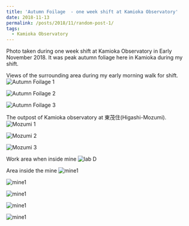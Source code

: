 ```yaml
---
title: 'Autumn Foilage  - one week shift at Kamioka Observatory'
date: 2018-11-13
permalink: /posts/2018/11/random-post-1/
tags:
  - Kamioka Observatory
---
```


Photo taken during one week shift at Kamioka Observatory in Early November 2018. It was peak autumn foliage here in Kamioka during my shift.
 
Views of the surrounding area during my early morning walk for shift.
![Autumn Foilage 1][kamioka1]

![Autumn Foilage 2][kamioka2]

![Autumn Foilage 3][kamioka3]

The outpost of Kamioka observatory at 東茂住(Higashi-Mozumi).
![Mozumi 1][kamioka4]

![Mozumi 2][kamioka5]

![Mozumi 3][kamioka6]

Work area when inside mine
![lab D][kamioka7]

Area inside the mine
![mine1][kamioka8]

![mine1][kamioka9]

![mine1][kamioka10]

![mine1][kamioka11]

![mine1][kamioka12]

[kamioka1]: https://raw.githubusercontent.com/hareyakana/hareyakana.github.io/master/images/IMG_20181108_071026.jpg

[kamioka2]: https://raw.githubusercontent.com/hareyakana/hareyakana.github.io/master/images/IMG_20181108_071108.jpg 

[kamioka3]: https://raw.githubusercontent.com/hareyakana/hareyakana.github.io/master/images/IMG_20181109_072143.jpg

[kamioka4]: https://raw.githubusercontent.com/hareyakana/hareyakana.github.io/master/images/IMG_20181111_133457.jpg 

[kamioka5]: https://raw.githubusercontent.com/hareyakana/hareyakana.github.io/master/images/IMG_20181111_133631.jpg 

[kamioka6]: https://raw.githubusercontent.com/hareyakana/hareyakana.github.io/master/images/IMG_20181111_133638.jpg 

[kamioka7]: https://raw.githubusercontent.com/hareyakana/hareyakana.github.io/master/images/IMG_20181113_132522.jpg 

[kamioka8]: https://raw.githubusercontent.com/hareyakana/hareyakana.github.io/master/images/IMG_20181112_083334.jpg 

[kamioka9]: https://raw.githubusercontent.com/hareyakana/hareyakana.github.io/master/images/IMG_20181112_083433.jpg 

[kamioka10]: https://raw.githubusercontent.com/hareyakana/hareyakana.github.io/master/images/IMG_20181112_083439.jpg 

[kamioka11]: https://raw.githubusercontent.com/hareyakana/hareyakana.github.io/master/images/IMG_20181112_083456.jpg 

[kamioka12]: https://raw.githubusercontent.com/hareyakana/hareyakana.github.io/master/images/IMG_20181112_110109.jpg 





